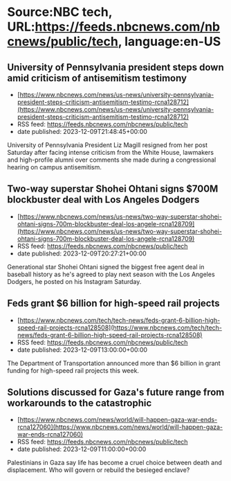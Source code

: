 # Source:NBC tech, URL:https://feeds.nbcnews.com/nbcnews/public/tech, language:en-US

## University of Pennsylvania president steps down amid criticism of antisemitism testimony
 - [https://www.nbcnews.com/news/us-news/university-pennsylvania-president-steps-criticism-antisemitism-testimo-rcna128712](https://www.nbcnews.com/news/us-news/university-pennsylvania-president-steps-criticism-antisemitism-testimo-rcna128712)
 - RSS feed: https://feeds.nbcnews.com/nbcnews/public/tech
 - date published: 2023-12-09T21:48:45+00:00

University of Pennsylvania President Liz Magill resigned from her post Saturday after facing intense criticism from the White House, lawmakers and high-profile alumni over comments she made during a congressional hearing on campus antisemitism.

## Two-way superstar Shohei Ohtani signs $700M blockbuster deal with Los Angeles Dodgers
 - [https://www.nbcnews.com/news/us-news/two-way-superstar-shohei-ohtani-signs-700m-blockbuster-deal-los-angele-rcna128709](https://www.nbcnews.com/news/us-news/two-way-superstar-shohei-ohtani-signs-700m-blockbuster-deal-los-angele-rcna128709)
 - RSS feed: https://feeds.nbcnews.com/nbcnews/public/tech
 - date published: 2023-12-09T20:27:21+00:00

Generational star Shohei Ohtani signed the biggest free agent deal in baseball history as he's agreed to play next season with the Los Angeles Dodgers, he posted on his Instagram Saturday.

## Feds grant $6 billion for high-speed rail projects
 - [https://www.nbcnews.com/tech/tech-news/feds-grant-6-billion-high-speed-rail-projects-rcna128508](https://www.nbcnews.com/tech/tech-news/feds-grant-6-billion-high-speed-rail-projects-rcna128508)
 - RSS feed: https://feeds.nbcnews.com/nbcnews/public/tech
 - date published: 2023-12-09T13:00:00+00:00

The Department of Transportation announced more than $6 billion in grant funding for high-speed rail projects this week.

## Solutions discussed for Gaza's future range from workarounds to the catastrophic
 - [https://www.nbcnews.com/news/world/will-happen-gaza-war-ends-rcna127060](https://www.nbcnews.com/news/world/will-happen-gaza-war-ends-rcna127060)
 - RSS feed: https://feeds.nbcnews.com/nbcnews/public/tech
 - date published: 2023-12-09T11:00:00+00:00

Palestinians in Gaza say life has become a cruel choice between death and displacement. Who will govern or rebuild the besieged enclave?


